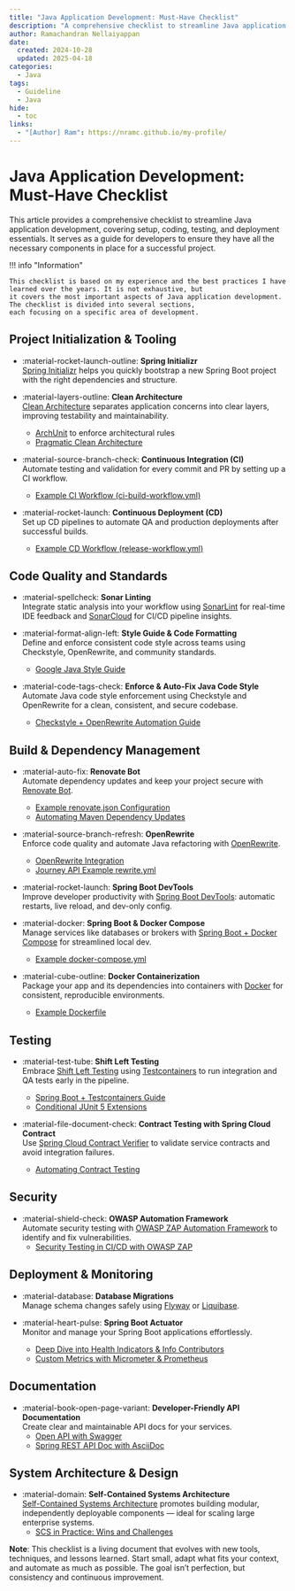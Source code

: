 ```yaml
---
title: "Java Application Development: Must-Have Checklist"
description: "A comprehensive checklist to streamline Java application development, covering setup, coding, testing, and deployment essentials."
author: Ramachandran Nellaiyappan
date:
  created: 2024-10-28
  updated: 2025-04-18
categories:
  - Java
tags:
  - Guideline
  - Java
hide:
  - toc
links:
  - "[Author] Ram": https://nramc.github.io/my-profile/
---
```


# Java Application Development: Must-Have Checklist

This article provides a comprehensive checklist to streamline Java application development, covering setup, coding,
testing, and deployment essentials. It serves as a guide for developers to ensure they have all the necessary components
in place for a successful project.

!!! info "Information"

    This checklist is based on my experience and the best practices I have learned over the years. It is not exhaustive, but
    it covers the most important aspects of Java application development. The checklist is divided into several sections,
    each focusing on a specific area of development.

## Project Initialization & Tooling

<div class="grid cards" markdown>

- :material-rocket-launch-outline: **Spring Initializr**  
  [Spring Initializr](https://start.spring.io/) helps you quickly bootstrap a new Spring Boot project with the right
  dependencies and structure.

- :material-layers-outline: **Clean Architecture**  
  [Clean Architecture](https://blog.cleancoder.com/uncle-bob/2012/08/13/the-clean-architecture.html) separates
  application concerns into clear layers, improving testability and maintainability.
    - [ArchUnit](https://www.archunit.org/) to enforce architectural rules
    - [Pragmatic Clean Architecture](https://nramc.github.io/my-notes/blog/clean-architecture-developer-journey.html)

- :material-source-branch-check: **Continuous Integration (CI)**  
  Automate testing and validation for every commit and PR by setting up a CI workflow.
    - [Example CI Workflow (ci-build-workflow.yml)](https://github.com/nramc/journey-api/blob/main/.github/workflows/ci-build-workflow.yml)

- :material-rocket-launch: **Continuous Deployment (CD)**  
  Set up CD pipelines to automate QA and production deployments after successful builds.
    - [Example CD Workflow (release-workflow.yml)](https://github.com/nramc/journey-api/blob/main/.github/workflows/release-workflow.yml)

</div>

## Code Quality and Standards

<div class="grid cards" markdown>

- :material-spellcheck: **Sonar Linting**    
  Integrate static analysis into your workflow using [SonarLint](https://www.sonarlint.org/) for real-time IDE feedback
  and [SonarCloud](https://www.sonarsource.com/products/sonarcloud/) for CI/CD pipeline insights.

- :material-format-align-left:  **Style Guide & Code Formatting**  
  Define and enforce consistent code style across teams using Checkstyle, OpenRewrite, and community standards.
    - [Google Java Style Guide](https://google.github.io/styleguide/javaguide.html)

- :material-code-tags-check: **Enforce & Auto-Fix Java Code Style**  
  Automate Java code style enforcement using Checkstyle and OpenRewrite for a clean, consistent, and secure codebase.
    - [Checkstyle + OpenRewrite Automation Guide](https://nramc.github.io/my-notes/blog/checkstyle-with-open-rewrite.html)

</div>

## Build & Dependency Management

<div class="grid cards" markdown>

- :material-auto-fix: **Renovate Bot**  
  Automate dependency updates and keep your project secure with [Renovate Bot](https://docs.renovatebot.com/).
    - [Example renovate.json Configuration](https://github.com/nramc/journey-api/blob/main/renovate.json5)
    - [Automating Maven Dependency Updates](https://nramc.github.io/my-notes/blog/maven-auto-update-dependencies.html)

- :material-source-branch-refresh: **OpenRewrite**  
  Enforce code quality and automate Java refactoring with [OpenRewrite](https://docs.openrewrite.org/).
    - [OpenRewrite Integration](https://nramc.github.io/my-notes/blog/open-rewrite.html)
    - [Journey API Example rewrite.yml](https://github.com/nramc/journey-api/blob/main/rewrite.yml)

- :material-rocket-launch: **Spring Boot DevTools**  
  Improve developer productivity
  with [Spring Boot DevTools](https://docs.spring.io/spring-boot/reference/using/devtools.html): automatic restarts,
  live reload, and dev-only config.

- :material-docker: **Spring Boot & Docker Compose**  
  Manage services like databases or brokers
  with [Spring Boot + Docker Compose](https://docs.spring.io/spring-boot/how-to/docker-compose.html) for streamlined
  local dev.
    - [Example docker-compose.yml](https://github.com/nramc/journey-api/blob/main/docker-compose.yml)

- :material-cube-outline: **Docker Containerization**  
  Package your app and its dependencies into containers with [Docker](https://docs.docker.com/reference/dockerfile/) for
  consistent, reproducible environments.
    - [Example Dockerfile](https://github.com/nramc/journey-api/blob/main/Dockerfile)

</div>

## Testing

<div class="grid cards" markdown>

- :material-test-tube: **Shift Left Testing**  
  Embrace [Shift Left Testing](https://www.ibm.com/think/topics/shift-left-testing)
  using [Testcontainers](https://testcontainers.com/) to run integration and QA tests early in the pipeline.
    - [Spring Boot + Testcontainers Guide](https://nramc.github.io/my-notes/blog/shift-left-testing-with-springboot.html)
    - [Conditional JUnit 5 Extensions](https://nramc.github.io/my-notes/blog/junit-extension-conditional-execution.html)

- :material-file-document-check: **Contract Testing with Spring Cloud Contract**  
  Use [Spring Cloud Contract Verifier](https://spring.io/projects/spring-cloud-contract) to validate service contracts
  and avoid integration failures.
    - [Automating Contract Testing](https://nramc.github.io/my-notes/blog/contract-testing.html)

</div>

## Security

<div class="grid cards" markdown>

- :material-shield-check: **OWASP Automation Framework**  
  Automate security testing
  with [OWASP ZAP Automation Framework](https://www.zaproxy.org/docs/automate/automation-framework/) to identify and fix
  vulnerabilities.
    - [Security Testing in CI/CD with OWASP ZAP](https://nramc.github.io/my-notes/blog/owasp-zap-proxy-api-scan-dast.html)

</div>

## Deployment & Monitoring

<div class="grid cards" markdown>

- :material-database: **Database Migrations**  
  Manage schema changes safely using [Flyway](https://flywaydb.org) or [Liquibase](https://www.liquibase.com/).

- :material-heart-pulse: **Spring Boot Actuator**  
  Monitor and manage your Spring Boot applications effortlessly.
    - [Deep Dive into Health Indicators & Info Contributors](https://nramc.github.io/my-notes/blog/custom-health-info-actuator-endpoints.html)
    - [Custom Metrics with Micrometer & Prometheus](https://nramc.github.io/my-notes/blog/custom-metrics.html)

</div>

## Documentation

<div class="grid cards" markdown>

- :material-book-open-page-variant: **Developer-Friendly API Documentation**  
  Create clear and maintainable API docs for your services.
    - [Open API with Swagger](https://swagger.io/docs/)
    - [Spring REST API Doc with AsciiDoc](https://docs.spring.io/spring-restdocs/docs/current/reference/htmlsingle/)

</div>

## System Architecture & Design

<div class="grid cards" markdown>

- :material-domain: **Self-Contained Systems Architecture**  
  [Self-Contained Systems Architecture](https://scs-architecture.org/) promotes building modular, independently
  deployable components — ideal for scaling large enterprise systems.
    - [SCS in Practice: Wins and Challenges](https://nramc.github.io/my-notes/blog/self-contained-system-architecture.html)

</div>

**Note**:
This checklist is a living document that evolves with new tools, techniques, and lessons learned. Start small, adapt
what fits your context, and automate as much as possible. The goal isn’t perfection, but consistency and continuous
improvement.


